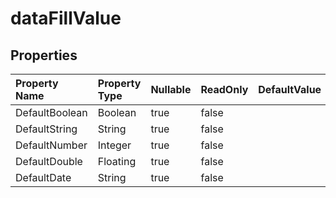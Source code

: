 # **dataFillValue**

 

## **Properties**

| Property Name | Property Type | Nullable |  ReadOnly | DefaultValue | Description | 
| :- | :- | :- |:- |  :- | :- |
|DefaultBoolean|Boolean|true|false |  ||
|DefaultString|String|true|false |  ||
|DefaultNumber|Integer|true|false |  ||
|DefaultDouble|Floating|true|false |  ||
|DefaultDate|String|true|false |  ||

